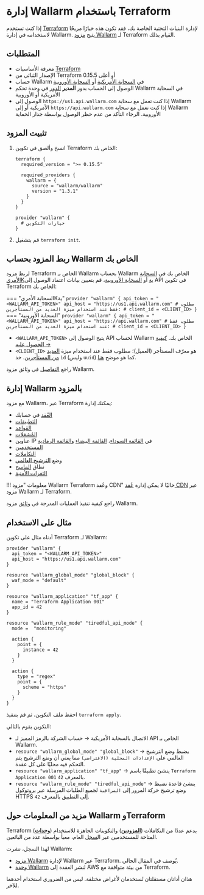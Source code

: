 # إدارة Wallarm باستخدام Terraform

إذا كنت تستخدم [Terraform](https://www.terraform.io/) لإدارة البنيات التحتية الخاصة بك، فقد تكون هذه خيارًا مريحًا لاستخدامه في إدارة Wallarm. يتيح [مزود Wallarm](https://registry.terraform.io/providers/wallarm/wallarm/latest/docs) لـ Terraform القيام بذلك.

## المتطلبات

* معرفة الأساسيات [Terraform](https://www.terraform.io/)
* الإصدار الثنائي من Terraform 0.15.5 أو أعلى
* حساب Wallarm في [السحابة الأمريكية](https://us1.my.wallarm.com/) أو [السحابة الأوروبية](https://my.wallarm.com/)
* الوصول إلى الحساب بدور **المدير** [الدور](../../user-guides/settings/users.md#user-roles) في وحدة تحكم Wallarm في السحابة الأمريكية أو الأوروبية
* الوصول إلى `https://us1.api.wallarm.com` إذا كنت تعمل مع سحابة Wallarm الأمريكية أو إلى `https://api.wallarm.com` إذا كنت تعمل مع سحابة Wallarm الأوروبية. الرجاء التأكد من عدم حظر الوصول بواسطة جدار الحماية

## تثبيت المزود

1. انسخ وألصق في تكوين Terraform الخاص بك:

    ```
    terraform {
      required_version = ">= 0.15.5"

      required_providers {
        wallarm = {
          source = "wallarm/wallarm"
          version = "1.3.1"
        }
      }
    }

    provider "wallarm" {
      # خيارات التكوين
    }
    ```

1. قم بتشغيل `terraform init`.

## ربط المزود بحساب Wallarm الخاص بك

لربط مزود Terraform الخاص بـ Wallarm بحساب Wallarm الخاص بك في [السحابة الأمريKية](https://us1.my.wallarm.com/signup) أو [السحابة الأوروبية](https://my.wallarm.com/signup)، قم بتعيين بيانات اعتماد الوصول إلى API في تكوين Terraform الخاص بك:

=== "السحابة الأمريKية"
    ```
    provider "wallarm" {
      api_token = "<WALLARM_API_TOKEN>"
      api_host = "https://us1.api.wallarm.com"
      # مطلوب فقط عند استخدام ميزة العديد من المستأجرين:
      # client_id = <CLIENT_ID>
    }
    ```
=== "السحابة الأوروبية"
    ```
    provider "wallarm" {
      api_token = "<WALLARM_API_TOKEN>"
      api_host = "https://api.wallarm.com"
      # مطلوب فقط عند استخدام ميزة العديد من المستأجرين:
      # client_id = <CLIENT_ID>
    }
    ```

* `<WALLARM_API_TOKEN>` يتيح الوصول إلى API لحساب Wallarm الخاص بك. [كيفية الحصول عليه →](../../user-guides/settings/api-tokens.md)
* `<CLIENT_ID>` هو معرّف المستأجر (العميل)؛ مطلوب فقط عند استخدام ميزة [العديد من المستأجرين](../../installation/multi-tenant/overview.md). خذ `id` (وليس `uuid`) كما هو موضح [هنا](../../installation/multi-tenant/configure-accounts.md#step-3-create-the-tenant-via-the-wallarm-api).

راجع [التفاصيل](https://registry.terraform.io/providers/wallarm/wallarm/latest/docs) في وثائق مزود Wallarm.

## إدارة Wallarm بالمزود

مع مزود Wallarm، عبر Terraform يمكنك إدارة:

* [العُقد](../../user-guides/nodes/nodes.md) في حسابك
* [التطبيقات](../../user-guides/settings/applications.md)
* [القواعد](../../user-guides/rules/rules.md)
* [المُشغلات](../../user-guides/triggers/triggers.md)
* عناوين IP في [القائمة السوداء](../../user-guides/ip-lists/overview.md)، [القائمة البيضاء](../../user-guides/ip-lists/overview.md) و[القائمة الرمادية](../../user-guides/ip-lists/overview.md)
* [المستخدمين](../../user-guides/settings/users.md)
* [التكاملات](../../user-guides/settings/integrations/integrations-intro.md)
* وضع [الترشيح العالمي](../../admin-en/configure-wallarm-mode.md)
* نطاق [الماسح](../../user-guides/scanner.md)
* [الثغرات الأمنية](../../user-guides/vulnerabilities.md)

!!! معلومات "مزود Wallarm Terraform وعُقد CDN"
    حاليًا لا يمكن إدارة [عُقد CDN](../../user-guides/nodes/cdn-node.md) عبر مزود Wallarm لـ Terraform.

راجع كيفية تنفيذ العمليات المدرجة في [وثائق](https://registry.terraform.io/providers/wallarm/wallarm/latest/docs) مزود Wallarm.

## مثال على الاستخدام

أدناه مثال على تكوين Terraform لـ Wallarm:

```
provider "wallarm" {
  api_token = "<WALLARM_API_TOKEN>"
  api_host = "https://us1.api.wallarm.com"
}

resource "wallarm_global_mode" "global_block" {
  waf_mode = "default"
}

resource "wallarm_application" "tf_app" {
  name = "Terraform Application 001"
  app_id = 42
}

resource "wallarm_rule_mode" "tiredful_api_mode" {
  mode =  "monitoring"

  action {
    point = {
      instance = 42
    }
  }

  action {
    type = "regex"
    point = {
      scheme = "https"
    }
  }
}
```

احفظ ملف التكوين، ثم قم بتنفيذ `terraform apply`.

التكوين يقوم بالتالي:

* الاتصال بالسحابة الأمريكية → حساب الشركة بالرمز المميز لـ API الخاص بـ Wallarm.
* `resource "wallarm_global_mode" "global_block"` → يضبط وضع الترشيح العالمي على `الإعدادات المحلية (الافتراضي)` مما يعني أن وضع الترشيح يتم التحكم فيه محليًا على كل عقدة.
* `resource "wallarm_application" "tf_app"` → ينشئ تطبيقًا باسم `Terraform Application 001` بالمعرف `42`.
* `resource "wallarm_rule_mode" "tiredful_api_mode"` → ينشئ قاعدة تضبط وضع ترشيح حركة المرور إلى `المراقبة` لجميع الطلبات المرسلة عبر بروتوكول HTTPS إلى التطبيق بالمعرف `42`.

## مزيد من المعلومات حول Wallarm وTerraform

Terraform يدعم عددًا من التكاملات (**[المزودين](https://www.terraform.io/language/providers)**) والتكوينات الجاهزة للاستخدام (**[وحدات](https://www.terraform.io/language/modules)**) المتاحة للمستخدمين عبر ال[سجل](https://www.terraform.io/registry#navigating-the-registry) العام، معبأ بواسطة عدد من البائعين.

لهذا السجل، نشرت Wallarm:

* [مزود Wallarm](https://registry.terraform.io/providers/wallarm/wallarm/latest/docs) لإدارة Wallarm عبر Terraform. يُوصف في المقال الحالي.
* [وحدة Wallarm](../../installation/cloud-platforms/aws/terraform-module/overview.md) لنشر العقدة إلى AWS من بيئة متوافقة مع Terraform.

هذان أداتان مستقلتان تُستخدمان لأغراض مختلفة. ليس من الضروري استخدام أحدهما للآخر.